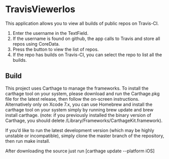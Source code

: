 # TravisViewerIos 

This application allows you to view all builds of public repos on Travis-CI.
1. Enter the username in the TextField.
2. If the username is found on github, the app calls to Travis and store all repos using CoreData.
3. Press the button to view the list of repos.
4. If the repo has builds on Travis-CI, you can select the repo to list all the builds.

## Build

This project uses Carthage to manage the frameworks. To install the carthage tool on your system, please download and run the Carthage.pkg file for the latest release, then follow the on-screen instructions.
Alternatively only on Xcode 7.x, you can use Homebrew and install the carthage tool on your system simply by running brew update and brew install carthage. (note: if you previously installed the binary version of Carthage, you should delete /Library/Frameworks/CarthageKit.framework).

If you’d like to run the latest development version (which may be highly unstable or incompatible), simply clone the master branch of the repository, then run make install.

After downloading the source just run [carthage update --platform iOS]

